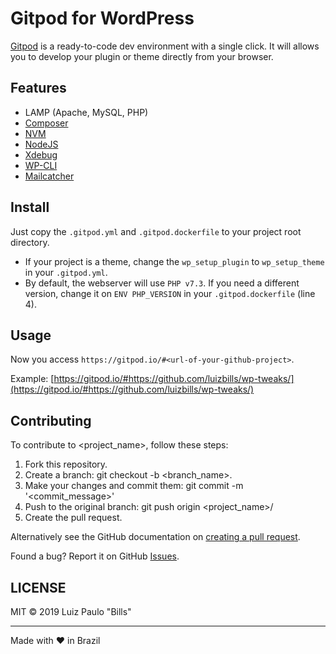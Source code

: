 # Gitpod for WordPress

[Gitpod](https://www.gitpod.io) is a ready-to-code dev environment with a single click. It will allows you to develop your plugin or theme directly from your browser.

## Features

- LAMP (Apache, MySQL, PHP)
- [Composer](https://getcomposer.org/)
- [NVM](https://github.com/nvm-sh/nvm)
- [NodeJS](https://nodejs.org/)
- [Xdebug](https://xdebug.org)
- [WP-CLI](https://wp-cli.org/)
- [Mailcatcher](https://mailcatcher.me/)

## Install

Just copy the `.gitpod.yml` and `.gitpod.dockerfile` to your project root directory.

- If your project is a theme, change the `wp_setup_plugin` to `wp_setup_theme` in your `.gitpod.yml`.
- By default, the webserver will use `PHP v7.3`. If you need a different version, change it on `ENV PHP_VERSION` in your `.gitpod.dockerfile` (line 4).

## Usage

Now you access `https://gitpod.io/#<url-of-your-github-project>`.

Example: [https://gitpod.io/#https://github.com/luizbills/wp-tweaks/](https://gitpod.io/#https://github.com/luizbills/wp-tweaks/)

## Contributing

To contribute to <project_name>, follow these steps:

1. Fork this repository.
1. Create a branch: git checkout -b <branch_name>.
1. Make your changes and commit them: git commit -m '<commit_message>'
1. Push to the original branch: git push origin <project_name>/<location>
1. Create the pull request.

Alternatively see the GitHub documentation on [creating a pull request](https://help.github.com/en/github/collaborating-with-issues-and-pull-requests/creating-a-pull-request).

Found a bug? Report it on GitHub [Issues](https://github.com/luizbills/gitpod-wordpress/issues).

## LICENSE

MIT &copy; 2019 Luiz Paulo "Bills"

---

Made with ❤ in Brazil
